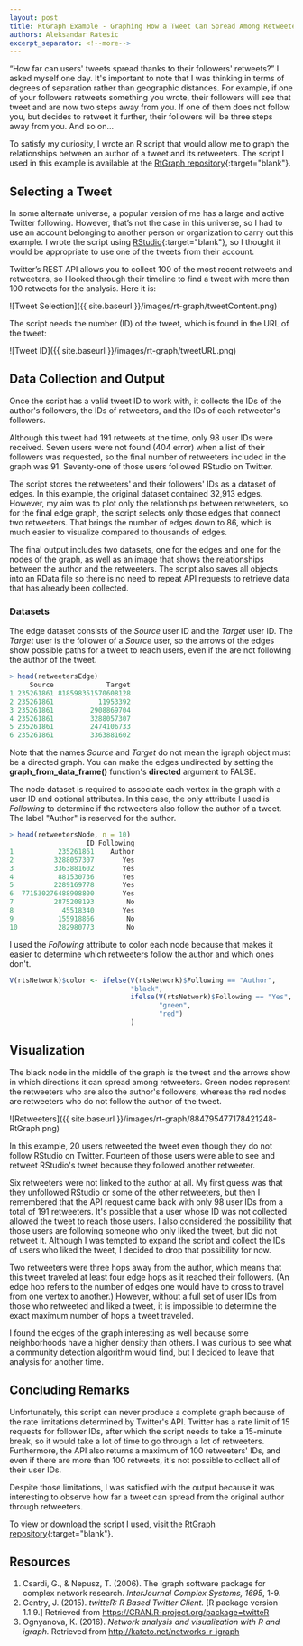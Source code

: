 ```yaml
---
layout: post
title: RtGraph Example - Graphing How a Tweet Can Spread Among Retweeters
authors: Aleksandar Ratesic
excerpt_separator: <!--more-->
---
```


“How far can users' tweets spread thanks to their followers' retweets?” I asked myself one day. It's important to note that I was thinking in terms of degrees of separation rather than geographic distances. For example, if one of your followers retweets something you wrote, their followers will see that tweet and are now two steps away from you. If one of them does not follow you, but decides to retweet it further, their followers will be three steps away from you. And so on...

To satisfy my curiosity, I wrote an R script that would allow me to graph the relationships between an author of a tweet and its retweeters. The script I used in this example is available at the [RtGraph repository](https://github.com/velaco/rtgraph){:target="blank"}. <!--more-->

## Selecting a Tweet

In some alternate universe, a popular version of me has a large and active Twitter following. However, that’s not the case in this universe, so I had to use an account belonging to another person or organization to carry out this example. I wrote the script using [RStudio](https://www.rstudio.com/){:target="blank"}, so I thought it would be appropriate to use one of the tweets from their account. 

Twitter’s REST API allows you to collect 100 of the most recent retweets and retweeters, so I looked through their timeline to find a tweet with more than 100 retweets for the analysis. Here it is:

![Tweet Selection]({{ site.baseurl }}/images/rt-graph/tweetContent.png)

The script needs the number (ID) of the tweet, which is found in the URL of the tweet:

![Tweet ID]({{ site.baseurl }}/images/rt-graph/tweetURL.png)

## Data Collection and Output

Once the script has a valid tweet ID to work with, it collects the IDs of the author's followers, the IDs of retweeters, and the IDs of each retweeter's followers.

Although this tweet had 191 retweets at the time, only 98 user IDs were received. Seven users were not found (404 error) when a list of their followers was requested, so the final number of retweeters included in the graph was 91. Seventy-one of those users followed RStudio on Twitter.

The script stores the retweeters' and their followers' IDs as a dataset of edges. In this example, the original dataset contained 32,913 edges. However, my aim was to plot only the relationships between retweeters, so for the final edge graph, the script selects only those edges that connect two retweeters. That brings the number of edges down to 86, which is much easier to visualize compared to thousands of edges.

The final output includes two datasets, one for the edges and one for the nodes of the graph, as well as an image that shows the relationships between the author and the retweeters. The script also saves all objects into an RData file so there is no need to repeat API requests to retrieve data that has already been collected.

### Datasets

The edge dataset consists of the *Source* user ID and the *Target* user ID. The *Target* user is the follower of a *Source* user, so the arrows of the edges show possible paths for a tweet to reach users, even if the are not following the author of the tweet.

```r
> head(retweetersEdge)
     Source             Target
1 235261861 818598351570608128
2 235261861           11953392
3 235261861         2908869704
4 235261861         3288057307
5 235261861         2474106733
6 235261861         3363881602
```

Note that the names *Source* and *Target* do not mean the igraph object must be a directed graph. You can make the edges undirected by setting the **graph_from_data_frame()** function's **directed** argument to FALSE.

The node dataset is required to associate each vertex in the graph with a user ID and optional attributes. In this case, the only attribute I used is *Following* to determine if the retweeters also follow the author of a tweet. The label "Author" is reserved for the author.

```r
> head(retweetersNode, n = 10)
                   ID Following
1           235261861    Author
2          3288057307       Yes
3          3363881602       Yes
4           881530736       Yes
5          2289169778       Yes
6  771530276488908800       Yes
7          2875208193        No
8            45518340       Yes
9           155918866        No
10          282980773        No
```

I used the *Following* attribute to color each node because that makes it easier to determine which retweeters follow the author and which ones don't.

```r
V(rtsNetwork)$color <- ifelse(V(rtsNetwork)$Following == "Author",
                              "black",
                              ifelse(V(rtsNetwork)$Following == "Yes",
                                     "green",
                                     "red")
                              )
```

## Visualization

The black node in the middle of the graph is the tweet and the arrows show in which directions it can spread among retweeters. Green nodes represent the retweeters who are also the author's followers, whereas the red nodes are retweeters who do not follow the author of the tweet.

![Retweeters]({{ site.baseurl }}/images/rt-graph/884795477178421248-RtGraph.png)

In this example, 20 users retweeted the tweet even though they do not follow RStudio on Twitter. Fourteen of those users were able to see and retweet RStudio's tweet because they followed another retweeter.

Six retweeters were not linked to the author at all. My first guess was that they unfollowed RStudio or some of the other retweeters, but then I remembered that the API request came back with only 98 user IDs from a total of 191 retweeters. It's possible that a user whose ID was not collected allowed the tweet to reach those users. I also considered the possibility that those users are following someone who only liked the tweet, but did not retweet it. Although I was tempted to expand the script and collect the IDs of users who liked the tweet, I decided to drop that possibility for now.

Two retweeters were three hops away from the author, which means that this tweet traveled at least four edge hops as it reached their followers. (An edge hop refers to the number of edges one would have to cross to travel from one vertex to another.) However, without a full set of user IDs from those who retweeted and liked a tweet, it is impossible to determine the exact maximum number of hops a tweet traveled.

I found the edges of the graph interesting as well because some neighborhoods have a higher density than others. I was curious to see what a community detection algorithm would find, but I decided to leave that analysis for another time.

## Concluding Remarks

Unfortunately, this script can never produce a complete graph because of the rate limitations determined by Twitter's API. Twitter has a rate limit of 15 requests for follower IDs, after which the script needs to take a 15-minute break, so it would take a lot of time to go through a lot of retweeters. Furthermore, the API also returns a maximum of 100 retweeters' IDs, and even if there are more than 100 retweets, it's not possible to collect all of their user IDs. 

Despite those limitations, I was satisfied with the output because it was interesting to observe how far a tweet can spread from the original author through retweeters.

To view or download the script I used, visit the [RtGraph repository](https://github.com/velaco/rtgraph){:target="blank"}.

## Resources

1. Csardi, G., & Nepusz, T. (2006). The igraph software package for complex network research. *InterJournal Complex Systems, 1695*, 1-9.
2. Gentry, J. (2015). *twitteR: R Based Twitter Client.* [R package version 1.1.9.] Retrieved from https://CRAN.R-project.org/package=twitteR
3. Ognyanova, K. (2016). *Network analysis and visualization with R and igraph.* Retrieved from http://kateto.net/networks-r-igraph
